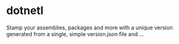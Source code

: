 # dotnetl
Stamp your assemblies, packages and more with a unique version generated from a single, simple version.json file and …
